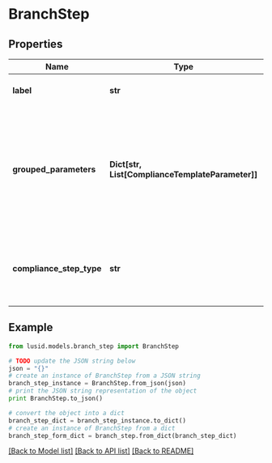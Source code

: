 # BranchStep


## Properties
Name | Type | Description | Notes
------------ | ------------- | ------------- | -------------
**label** | **str** | The label of the compliance step | 
**grouped_parameters** | **Dict[str, List[ComplianceTemplateParameter]]** | Parameters required for the step. Some step types group parameters to differentiate between, for example, hard limit and warning threshold parameters | 
**compliance_step_type** | **str** | . The available values are: FilterStep, GroupByStep, GroupFilterStep, BranchStep, RecombineStep | 

## Example

```python
from lusid.models.branch_step import BranchStep

# TODO update the JSON string below
json = "{}"
# create an instance of BranchStep from a JSON string
branch_step_instance = BranchStep.from_json(json)
# print the JSON string representation of the object
print BranchStep.to_json()

# convert the object into a dict
branch_step_dict = branch_step_instance.to_dict()
# create an instance of BranchStep from a dict
branch_step_form_dict = branch_step.from_dict(branch_step_dict)
```
[[Back to Model list]](../README.md#documentation-for-models) [[Back to API list]](../README.md#documentation-for-api-endpoints) [[Back to README]](../README.md)


